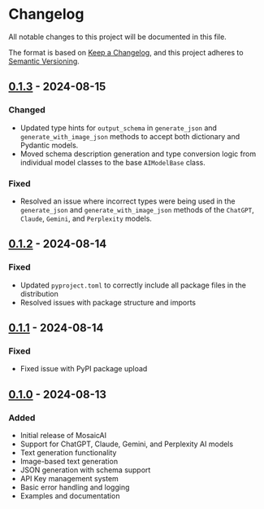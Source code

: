 # Changelog

All notable changes to this project will be documented in this file.

The format is based on [Keep a Changelog](https://keepachangelog.com/en/1.0.0/),
and this project adheres to [Semantic Versioning](https://semver.org/spec/v2.0.0.html).

## [0.1.3] - 2024-08-15

### Changed
- Updated type hints for `output_schema` in `generate_json` and `generate_with_image_json` methods to accept both dictionary and Pydantic models.
- Moved schema description generation and type conversion logic from individual model classes to the base `AIModelBase` class.

### Fixed
- Resolved an issue where incorrect types were being used in the `generate_json` and `generate_with_image_json` methods of the `ChatGPT`, `Claude`, `Gemini`, and `Perplexity` models.

## [0.1.2] - 2024-08-14

### Fixed
- Updated `pyproject.toml` to correctly include all package files in the distribution
- Resolved issues with package structure and imports

## [0.1.1] - 2024-08-14

### Fixed
- Fixed issue with PyPI package upload

## [0.1.0] - 2024-08-13

### Added
- Initial release of MosaicAI
- Support for ChatGPT, Claude, Gemini, and Perplexity AI models
- Text generation functionality
- Image-based text generation
- JSON generation with schema support
- API Key management system
- Basic error handling and logging
- Examples and documentation

[0.1.3]: https://github.com/syukan3/MosaicAI/compare/v0.1.2...v0.1.3
[0.1.2]: https://github.com/syukan3/MosaicAI/compare/v0.1.1...v0.1.2
[0.1.1]: https://github.com/syukan3/MosaicAI/compare/v0.1.0...v0.1.1
[0.1.0]: https://github.com/syukan3/MosaicAI/releases/tag/v0.1.0
